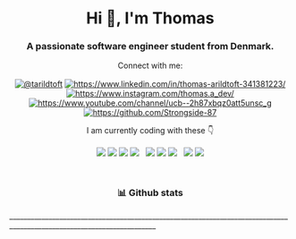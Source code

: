 <h1 align="center">Hi 👋, I'm Thomas</h1>
<h3 align="center">A passionate software engineer student from Denmark.</h3>

<p align="center">Connect with me:</p>
<p align="center">
<a href="https://twitter.com/@tarildtoft" target="blank"><img align="center" src="https://img.shields.io/badge/Twitter-1DA1F2?style=for-the-badge&logo=twitter&logoColor=white" alt="@tarildtoft" /></a>
<a href="https://www.linkedin.com/in/thomas-arildtoft-341381223/" target="blank"><img align="center" src="https://img.shields.io/badge/LinkedIn-0077B5?style=for-the-badge&logo=linkedin&logoColor=white" alt="https://www.linkedin.com/in/thomas-arildtoft-341381223/"  /></a>
<a href="https://www.instagram.com/thomas.a_dev/" target="blank"><img align="center" src="https://img.shields.io/badge/Instagram-E4405F?style=for-the-badge&logo=instagram&logoColor=white" alt="https://www.instagram.com/thomas.a_dev/" /></a>
<a href="https://www.youtube.com/channel/ucb--2h87xbqz0att5unsc_g" target="blank"><img align="center" src="https://img.shields.io/badge/YouTube-FF0000?style=for-the-badge&logo=youtube&logoColor=white" alt="https://www.youtube.com/channel/ucb--2h87xbqz0att5unsc_g" /></a>
 <a href="https://github.com/Strongside-87" target="blank"><img align="center" src="https://img.shields.io/badge/GitHub-100000?style=for-the-badge&logo=github&logoColor=white" alt="https://github.com/Strongside-87" /></a>
</p>

<p align="center">I am currently coding with these 👇</p>

<p align="center">
 <target="blank"><img align="center" src="https://img.shields.io/badge/HTML5-E34F26?style=for-the-badge&logo=html5&logoColor=white"/>
 <target="blank"><img align="center" src="https://img.shields.io/badge/CSS3-1572B6?style=for-the-badge&logo=css3&logoColor=white"/>
 <target="blank"><img align="center" src="https://img.shields.io/badge/JavaScript-F7DF1E?style=for-the-badge&logo=javascript&logoColor=black"/> 
 <target="blank"><img align="center" src="https://img.shields.io/badge/React-20232A?style=for-the-badge&logo=react&logoColor=61DAFB"/> 
   &nbsp;
 <target="blank"><img align="center" src="https://img.shields.io/badge/C-00599C?style=for-the-badge&logo=c&logoColor=white"/>
 <target="blank"><img align="center" src="https://img.shields.io/badge/C%23-239120?style=for-the-badge&logo=c-sharp&logoColor=white"/>
 <target="blank"><img align="center" src="https://img.shields.io/badge/MySQL-00000F?style=for-the-badge&logo=mysql&logoColor=white"/>
   &nbsp;
 <target="blank"><img align="center" src="https://img.shields.io/badge/Java-ED8B00?style=for-the-badge&logo=java&logoColor=white"/>
 <target="blank"><img align="center" src="https://img.shields.io/badge/Kotlin-0095D5?&style=for-the-badge&logo=kotlin&logoColor=white"/>
</p>

   &nbsp;
   &nbsp;
   &nbsp;
   
   <h3 align="center"> 📊 Github stats</h3>
   _______________________________________________________________________________________________________________________
   

